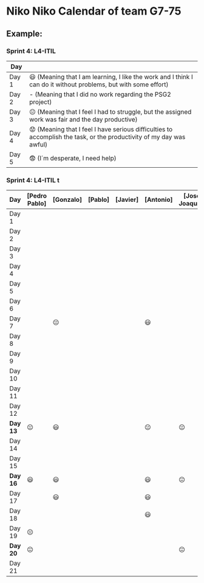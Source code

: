 # Niko Niko Calendar of team G7-75

## Example:

### Sprint 4: L4-ITIL 

| Day           |   |
| ------------- | ------------- |
| Day 1         |    :smiley: (Meaning that I am learning, I like the work and I think I can do it without problems, but with some effort) |
| Day 2         |    - (Meaning that I did no work regarding the PSG2 project)           |
| Day 3         |    :neutral_face:  (Meaning that I feel I had to struggle, but the assigned work was fair and the day productive)          |:fearful:
| Day 4         |    :worried: (Meaning that I feel I have serious difficulties to accomplish the task, or the productivity of my day was awful)           |
| Day 5         |    :fearful:   (I´m desperate, I need help)        |


### Sprint 4: L4-ITIL t 

| Day           | [Pedro Pablo] |   [Gonzalo]    |    [Pablo]     |    [Javier]    |    [Antonio]   | [José Joaquín] |
| ------------- | ------------- | -------------  | -------------  | -------------  | -------------  | -------------  |
| Day 1         |               |                |                |                |                |                |
| Day 2         |               |                |                |                |                |                |
| Day 3         |               |                |                |                |                |                |
| Day 4         |               |                |                |                |                |                |
| Day 5         |               |                |                |                |                |                |
| Day 6         |               |                |                |                |                |                |
| Day 7         |               | :neutral_face: |                |                |    :smiley:    |                |
| Day 8         |               |                |                |                |                |                |
| Day 9         |               |                |                |                |                |                |
| Day 10        |               |                |                |                |                |                |
| Day 11        |               |                |                |                |                |                |
| Day 12        |               |                |                |                |                |                |
| **Day 13**    |:neutral_face: |    :smiley:    |                |                | :neutral_face: | :neutral_face: |
| Day 14        |               |                |                |                |                |                |
| Day 15        |               |                |                |                |                |                |
| **Day 16**    |   :smiley:    |    :smiley:    |                |                |    :smiley:    | :neutral_face: |
| Day 17        |               |    :smiley:    |                |                |    :smiley:    |                |
| Day 18        |               |                |                |                |    :smiley:    |                |
| Day 19        |:neutral_face: |                |                |                |                |                |
| **Day 20**    |:neutral_face: |                |                |                |                | :neutral_face: |
| Day 21        |               |                |                |                |                |                |
